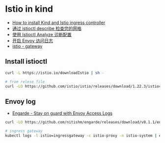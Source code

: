 # Istio in kind

* [How to install Kind and Istio ingress controller](https://medium.com/@s4l1h/how-to-install-kind-and-istio-ingress-controller-3b510834c762)
* [通过 istioctl describe 检查您的网格](https://istio.io/latest/zh/docs/ops/diagnostic-tools/istioctl-describe/)
* [使用 Istioctl Analyze 诊断配置](https://istio.io/latest/zh/docs/ops/diagnostic-tools/istioctl-analyze/)
* [开启 Envoy 访问日志](https://istio.io/latest/zh/docs/tasks/observability/logs/access-log/#enable-envoy-s-access-logging)
* [istio - gateway](https://istio.io/latest/docs/reference/config/networking/gateway/)

## Install istioctl

```sh
curl -L https://istio.io/downloadIstio | sh -

# from relese file
curl -LO https://github.com/istio/istio/releases/download/1.22.3/istioctl-1.22.3-linux-amd64.tar.gz
```

## Envoy log

* [Engarde - Stay on guard with Envoy Access Logs](https://github.com/nitishm/engarde)

```sh
curl -LO https://github.com/nitishm/engarde/releases/download/v0.1.1/engarde_0.1.1_Linux_x86_64.zip

# ingress gateway
kubectl logs -l istio=ingressgateway -c istio-proxy -n istio-system | engarde --use-istio | jq
```

